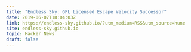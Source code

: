 ```yaml
---
title: "Endless Sky: GPL Licensed Escape Velocity Successor"
date: 2019-06-07T18:04:03Z
link: https://endless-sky.github.io/?utm_medium=RSS&utm_source=hune
site: endless-sky.github.io
topic: Hacker News
draft: false
---
```

